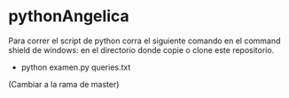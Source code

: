 # pythonAngelica

Para correr el script de python corra el siguiente comando en el command shield de windows: en el directorio donde copie o clone este repositorio.

- python examen.py queries.txt

(Cambiar a la rama de master)

